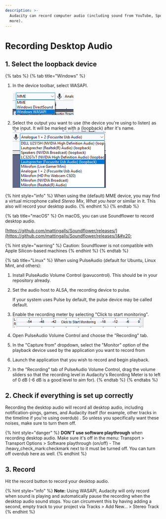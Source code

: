 ```yaml
---
description: >-
  Audacity can record computer audio (including sound from YouTube, Spotify and
  more).
---
```


# Recording Desktop Audio

## 1. Select the loopback device

{% tabs %}
{% tab title="Windows" %}
1.  In the device toolbar, select WASAPI.&#x20;

    ![](<../.gitbook/assets/image (18).png>)
2. Select the output you want to use (the device you're using to listen) as the input. It will be marked with a (loopback) after it's name. \
   ![](../.gitbook/assets/loopback.png)

{% hint style="info" %}
When using the (default) MME device, you may find a virtual microphone called _Stereo Mix_, _What you hear_ or similar in it. This also will record your desktop audio.&#x20;
{% endhint %}
{% endtab %}

{% tab title="macOS" %}
On macOS, you can use Soundflower to record desktop audio.

[https://github.com/mattingalls/Soundflower/releases/](https://github.com/mattingalls/Soundflower/releases/)&#x20;

{% hint style="warning" %}
Caution: Soundflower is not compatible with Apple Silicon-based machines
{% endhint %}
{% endtab %}

{% tab title="Linux" %}
When using PulseAudio (default for Ubuntu, Linux Mint, and others):&#x20;

1. Install PulseAudio Volume Control (pavucontrol). This should be in your repository already.
2.  Set the audio host to ALSA, the recording device to pulse.

    If your system uses Pulse by default, the pulse device may be called default.&#x20;
3. Enable the recording meter by selecting "Click to start monitoring". ![](<../.gitbook/assets/image (15) (1).png>)
4. Open PulseAudio Volume Control and choose the "Recording" tab.
5. In the "Capture from" dropdown, select the "Monitor" option of the playback device used by the application you want to record from
6. Launch the application that you wish to record and begin playback.
7. In the "Recording" tab of PulseAudio Volume Control, drag the volume sliders so that the recording level in Audacity's Recording Meter is to left of 0 dB (-6 dB is a good level to aim for).
{% endtab %}
{% endtabs %}

## 2. Check if everything is set up correctly

Recording the desktop audio will record all desktop audio, including notification-pings, games, and Audacity itself (for example, other tracks in the timeline if you're using overdub) . So unless you specifically want these noises, make sure to turn them off.

{% hint style="danger" %}
**DON'T use software playthrough** when recording desktop audio. Make sure it's off in the menu: Transport > Transport Options > Software playthrough (on/off) - The :heavy\_check\_mark:checkmark next to it must be turned off. You can turn off overdub here as well.&#x20;
{% endhint %}

## 3. Record&#x20;

Hit the record button to record your desktop audio.&#x20;

{% hint style="info" %}
**Note:** Using WASAPI, Audacity will only record when sound is playing and automatically pause the recording when the desktop audio sound stops. You can circumvent this by having adding a second, empty track to your project via Tracks > Add New... > Stereo Track
{% endhint %}

